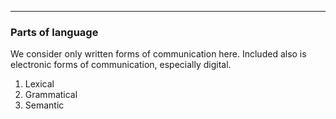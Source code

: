 
---

### Parts of language

We consider only written forms of communication here. Included also is electronic
forms of communication, especially digital.

1. Lexical
2. Grammatical
3. Semantic
